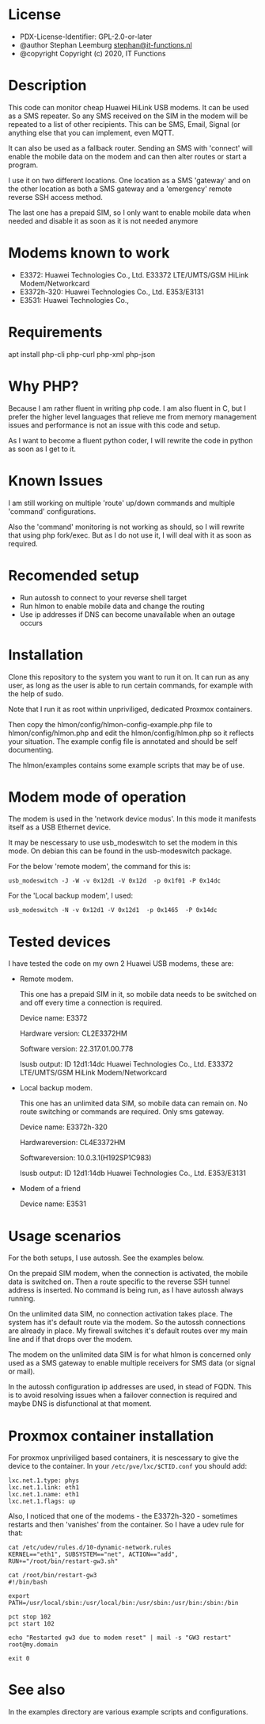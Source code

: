 # License

 * PDX-License-Identifier: GPL-2.0-or-later
 * @author      Stephan Leemburg <stephan@it-functions.nl>
 * @copyright   Copyright (c) 2020, IT Functions

# Description

This code can monitor cheap Huawei HiLink USB modems. It can be used as a SMS repeater.
So any SMS received on the SIM in the modem will be repeated to a list of other 
recipients. This can be SMS, Email, Signal (or anything else that you can implement, 
even MQTT.

It can also be used as a fallback router. Sending an SMS with 'connect' will enable 
the mobile data on the modem and can then alter routes or start a program.

I use it on two different locations. One location as a SMS 'gateway' and on the other
location as both a SMS gateway and a 'emergency' remote reverse SSH access method.

The last one has a prepaid SIM, so I only want to enable mobile data when needed and
disable it as soon as it is not needed anymore

# Modems known to work

 * E3372: Huawei Technologies Co., Ltd. E33372 LTE/UMTS/GSM HiLink Modem/Networkcard
 * E3372h-320: Huawei Technologies Co., Ltd. E353/E3131
 * E3531: Huawei Technologies Co., 

# Requirements

  apt install php-cli php-curl php-xml php-json

# Why PHP?

Because I am rather fluent in writing php code. I am also fluent in C, but I prefer
the higher level languages that relieve me from memory management issues and 
performance is not an issue with this code and setup.

As I want to become a fluent python coder, I will rewrite the code in python as
soon as I get to it.

# Known Issues

I am still working on multiple 'route' up/down commands and multiple 'command' 
configurations.

Also the 'command' monitoring is not working as should, so I will rewrite that using
php fork/exec. But as I do not use it, I will deal with it as soon as required.

# Recomended setup

 * Run autossh to connect to your reverse shell target
 * Run hlmon to enable mobile data and change the routing
 * Use ip addresses if DNS can become unavailable when an outage occurs

# Installation

Clone this repository to the system you want to run it on. It can run as any
user, as long as the user is able to run certain commands, for example with the
help of sudo.

Note that I run it as root within unpriviliged, dedicated Proxmox containers.

Then copy the hlmon/config/hlmon-config-example.php file to hlmon/config/hlmon.php
and edit the hlmon/config/hlmon.php so it reflects your situation. The example
config file is annotated and should be self documenting.

The hlmon/examples contains some example scripts that may be of use.

# Modem mode of operation

The modem is used in the 'network device modus'. In this mode it manifests itself
as a USB Ethernet device.

It may be nescessary to use usb_modeswitch to set the modem in this mode. On debian
this can be found in the usb-modeswitch package.

For the below 'remote modem', the command for this is:

`usb_modeswitch -J -W -v 0x12d1 -V 0x12d  -p 0x1f01 -P 0x14dc`

For the 'Local backup modem', I used:

`usb_modeswitch -N -v 0x12d1 -V 0x12d1  -p 0x1465  -P 0x14dc`

# Tested devices

I have tested the code on my own 2 Huawei USB modems, these are:

 * Remote modem. 

    This one has a prepaid SIM in it, so mobile data needs to be
   switched on and off every time a connection is required.

    Device name:	E3372
   
    Hardware version:	CL2E3372HM
   
    Software version:	22.317.01.00.778

    lsusb output: ID 12d1:14dc Huawei Technologies Co., Ltd. E33372 LTE/UMTS/GSM HiLink Modem/Networkcard

 * Local backup modem. 

    This one has an unlimited data SIM, so mobile data can
   remain on. No route switching or commands are required. Only sms gateway.

    Device name: E3372h-320

    Hardwareversion: CL4E3372HM
    
    Softwareversion: 10.0.3.1(H192SP1C983)
    
    lsusb output: ID 12d1:14db Huawei Technologies Co., Ltd. E353/E3131

 * Modem of a friend

    Device name: E3531

# Usage scenarios

For the both setups, I use autossh. See the examples below.

On the prepaid SIM modem, when the connection is activated, the mobile data is
switched on. Then a route specific to the reverse SSH tunnel address is 
inserted. No command is being run, as I have autossh always running.

On the unlimited data SIM, no connection activation takes place. The system has
it's default route via the modem. So the autossh connections are already in 
place. My firewall switches it's default routes over my main line and if that
drops over the modem. 

The modem on the unlimited data SIM is for what hlmon is concerned only used
as a SMS gateway to enable multiple receivers for SMS data (or signal or mail).

In the autossh configuration ip addresses are used, in stead of FQDN. This is 
to avoid resolving issues when a failover connection is required and maybe DNS
is disfunctional at that moment.

# Proxmox container installation

For proxmox unpriviliged based containers, it is nescessary to give the device to
the container. In your `/etc/pve/lxc/$CTID.conf` you should add:

    lxc.net.1.type: phys
    lxc.net.1.link: eth1
    lxc.net.1.name: eth1
    lxc.net.1.flags: up


Also, I noticed that one of the modems - the E3372h-320 - sometimes restarts and 
then 'vanishes' from the container. So I have a udev rule for that:

    cat /etc/udev/rules.d/10-dynamic-network.rules
    KERNEL=="eth1", SUBSYSTEM=="net", ACTION=="add", RUN+="/root/bin/restart-gw3.sh"

    cat /root/bin/restart-gw3
    #!/bin/bash

    export PATH=/usr/local/sbin:/usr/local/bin:/usr/sbin:/usr/bin:/sbin:/bin

    pct stop 102
    pct start 102

    echo "Restarted gw3 due to modem reset" | mail -s "GW3 restart" root@my.domain

    exit 0


# See also

In the examples directory are various example scripts and configurations.
